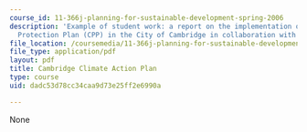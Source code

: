 ```yaml
---
course_id: 11-366j-planning-for-sustainable-development-spring-2006
description: 'Example of student work: a report on the implementation of the Climate
  Protection Plan (CPP) in the City of Cambridge in collaboration with MIT.'
file_location: /coursemedia/11-366j-planning-for-sustainable-development-spring-2006/dadc53d78cc34caa9d73e25ff2e6990a_final2004.pdf
file_type: application/pdf
layout: pdf
title: Cambridge Climate Action Plan
type: course
uid: dadc53d78cc34caa9d73e25ff2e6990a

---
```

None